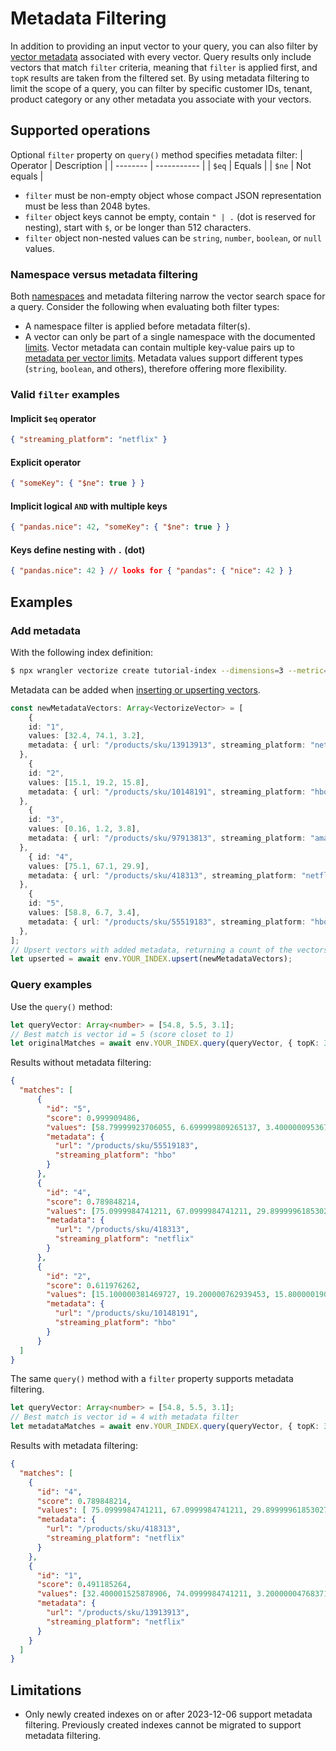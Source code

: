 # Metadata Filtering
In addition to providing an input vector to your query, you can also filter by [vector metadata](/vectorize/configuration/insert-vectors/#metadata) associated with every vector. Query results only include vectors that match `filter` criteria, meaning that  `filter` is applied first, and `topK` results are taken from the filtered set. 
By using metadata filtering to limit the scope of a query, you can filter by specific customer IDs, tenant, product category or any other metadata you associate with your vectors.
## Supported operations
Optional `filter` property on `query()` method specifies metadata filter:
| Operator | Description |
| -------- | ----------- |
| `$eq`    | Equals      |
| `$ne`    | Not equals |
- `filter` must be non-empty object whose compact JSON representation must be less than 2048 bytes.
- `filter` object keys cannot be empty, contain `" | .` (dot is reserved for nesting), start with `$`, or be longer than 512 characters.
- `filter` object non-nested values can be `string`, `number`, `boolean`, or `null` values.
### Namespace versus metadata filtering
Both [namespaces](/vectorize/configuration/insert-vectors/#namespaces) and metadata filtering narrow the vector search space for a query.  Consider the following when evaluating both filter types:
- A namespace filter is applied before metadata filter(s). 
- A vector can only be part of a single namespace with the documented [limits](/vectorize/platform/limits/). Vector metadata can contain multiple key-value pairs up to [metadata per vector limits](/vectorize/platform/limits/). Metadata values support different types (`string`, `boolean`, and others), therefore offering more flexibility.
### Valid `filter` examples
#### Implicit `$eq` operator
```json
{ "streaming_platform": "netflix" }
```
#### Explicit operator
```json
{ "someKey": { "$ne": true } }
```
#### Implicit logical `AND` with multiple keys
```json
{ "pandas.nice": 42, "someKey": { "$ne": true } }
```
#### Keys define nesting with `.` (dot)
```json
{ "pandas.nice": 42 } // looks for { "pandas": { "nice": 42 } }
```
## Examples
### Add metadata
With the following index definition:
```sh
$ npx wrangler vectorize create tutorial-index --dimensions=3 --metric=cosine
```
Metadata can be added when [inserting or upserting vectors](/vectorize/configuration/insert-vectors/#examples).
```ts
const newMetadataVectors: Array<VectorizeVector> = [
	{ 
    id: "1", 
    values: [32.4, 74.1, 3.2], 
    metadata: { url: "/products/sku/13913913", streaming_platform: "netflix" } 
  },
	{ 
    id: "2", 
    values: [15.1, 19.2, 15.8], 
    metadata: { url: "/products/sku/10148191", streaming_platform: "hbo" } 
  },
	{ 
    id: "3", 
    values: [0.16, 1.2, 3.8], 
    metadata: { url: "/products/sku/97913813", streaming_platform: "amazon" } 
  },
	{ id: "4",
    values: [75.1, 67.1, 29.9], 
    metadata: { url: "/products/sku/418313", streaming_platform: "netflix" } 
  },
	{ 
    id: "5", 
    values: [58.8, 6.7, 3.4], 
    metadata: { url: "/products/sku/55519183", streaming_platform: "hbo" } 
  },
];
// Upsert vectors with added metadata, returning a count of the vectors upserted and their vector IDs
let upserted = await env.YOUR_INDEX.upsert(newMetadataVectors);
```
### Query examples
Use the `query()` method:
```ts
let queryVector: Array<number> = [54.8, 5.5, 3.1];
// Best match is vector id = 5 (score closet to 1)
let originalMatches = await env.YOUR_INDEX.query(queryVector, { topK: 3, returnValues: true, returnMetadata: true });
```
Results without metadata filtering:
```json
{
  "matches": [
      {
        "id": "5",
        "score": 0.999909486,
        "values": [58.79999923706055, 6.699999809265137, 3.4000000953674316],
        "metadata": {
          "url": "/products/sku/55519183",
          "streaming_platform": "hbo"
        }
      },
      {
        "id": "4",
        "score": 0.789848214,
        "values": [75.0999984741211, 67.0999984741211, 29.899999618530273],
        "metadata": {
          "url": "/products/sku/418313",
          "streaming_platform": "netflix"
        }
      },
      {
        "id": "2",
        "score": 0.611976262,
        "values": [15.100000381469727, 19.200000762939453, 15.800000190734863],
        "metadata": {
          "url": "/products/sku/10148191",
          "streaming_platform": "hbo"
        }
      }
  ]
}
```
The same `query()` method with a `filter` property supports metadata filtering.
```ts
let queryVector: Array<number> = [54.8, 5.5, 3.1];
// Best match is vector id = 4 with metadata filter
let metadataMatches = await env.YOUR_INDEX.query(queryVector, { topK: 3, filter: { streaming_platform: "netflix" }, returnValues: true, returnMetadata: true } )
```
Results with metadata filtering:
```json
{
  "matches": [
    {
      "id": "4",
      "score": 0.789848214,
      "values": [ 75.0999984741211, 67.0999984741211, 29.899999618530273],
      "metadata": {
        "url": "/products/sku/418313",
        "streaming_platform": "netflix"
      }
    },
    {
      "id": "1",
      "score": 0.491185264,
      "values": [32.400001525878906, 74.0999984741211, 3.200000047683716],
      "metadata": {
        "url": "/products/sku/13913913",
        "streaming_platform": "netflix"
      }
    }
  ]
}
```
## Limitations
- Only newly created indexes on or after 2023-12-06 support metadata filtering. Previously created indexes cannot be migrated to support metadata filtering.